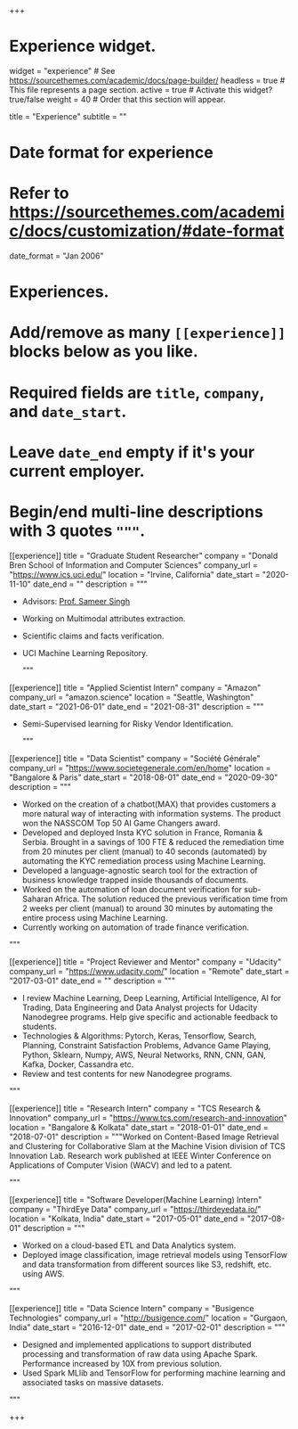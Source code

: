+++
# Experience widget.
widget = "experience"  # See https://sourcethemes.com/academic/docs/page-builder/
headless = true  # This file represents a page section.
active = true  # Activate this widget? true/false
weight = 40  # Order that this section will appear.

title = "Experience"
subtitle = ""

# Date format for experience
#   Refer to https://sourcethemes.com/academic/docs/customization/#date-format
date_format = "Jan 2006"

# Experiences.
#   Add/remove as many `[[experience]]` blocks below as you like.
#   Required fields are `title`, `company`, and `date_start`.
#   Leave `date_end` empty if it's your current employer.
#   Begin/end multi-line descriptions with 3 quotes `"""`.
[[experience]]
  title = "Graduate Student Researcher"
  company = "Donald Bren School of Information and Computer Sciences"
  company_url = "https://www.ics.uci.edu/"
  location = "Irvine, California"
  date_start = "2020-11-10"
  date_end = ""
  description = """
  <br />
* Advisors: [Prof. Sameer Singh](http://sameersingh.org/group.html)
* Working on  Multimodal attributes extraction.
* Scientific claims and facts verification.
* UCI Machine Learning Repository.

  """

[[experience]]
  title = "Applied Scientist Intern"
  company = "Amazon"
  company_url = "amazon.science"
  location = "Seattle, Washington"
  date_start = "2021-06-01"
  date_end = "2021-08-31"
  description = """
  <br />
* Semi-Supervised learning for Risky Vendor Identification.

  """

[[experience]]
  title = "Data Scientist"
  company = "Société Générale"
  company_url = "https://www.societegenerale.com/en/home"
  location = "Bangalore & Paris"
  date_start = "2018-08-01"
  date_end = "2020-09-30"
  description = """
   <br />
  * Worked on the creation of a chatbot(MAX) that provides customers a more natural way of interacting with information systems.
The product won the NASSCOM Top 50 AI Game Changers award.
  * Developed and deployed Insta KYC solution in France, Romania & Serbia. Brought in a savings of 100 FTE &
reduced the remediation time from 20 minutes per client (manual) to 40 seconds (automated) by automating
the KYC remediation process using Machine Learning.
  * Developed a language-agnostic search tool for the extraction of business knowledge trapped inside thousands of documents.
  * Worked on the automation of loan document verification for sub-Saharan Africa. The solution reduced the previous verification time from 2 weeks per client (manual) to around 30 minutes by automating the entire process using Machine Learning. 
  * Currently working on automation of trade finance verification.

  """

[[experience]]
  title = "Project Reviewer and Mentor"
  company = "Udacity"
  company_url = "https://www.udacity.com/"
  location = "Remote"
  date_start = "2017-03-01"
  date_end = ""
  description = """
  <br />
  * I review Machine Learning, Deep Learning, Artificial Intelligence, AI for Trading, Data Engineering and Data Analyst projects for Udacity Nanodegree programs. Help give specific and actionable feedback to students. 
  * Technologies & Algorithms: Pytorch, Keras, Tensorflow, Search, Planning, Constraint Satisfaction Problems, Advance Game Playing, Python, Sklearn, Numpy, AWS, Neural Networks, RNN, CNN, GAN, Kafka, Docker, Cassandra etc.
  * Review and test contents for new Nanodegree programs.

  """

[[experience]]
  title = "Research Intern"
  company = "TCS Research & Innovation"
  company_url = "https://www.tcs.com/research-and-innovation"
  location = "Bangalore & Kolkata"
  date_start = "2018-01-01"
  date_end = "2018-07-01"
  description = """Worked on Content-Based Image Retrieval and Clustering for Collaborative Slam at the Machine Vision division of TCS Innovation Lab. Research work published at IEEE Winter Conference on Applications of Computer Vision (WACV) and led to a patent.
  
  """

[[experience]]
  title = "Software Developer(Machine Learning) Intern"
  company = "ThirdEye Data"
  company_url = "https://thirdeyedata.io/"
  location = "Kolkata, India"
  date_start = "2017-05-01"
  date_end = "2017-08-01"
  description = """
  <br />
  * Worked on a cloud-based ETL and Data Analytics system.
  * Deployed image classification, image retrieval models using TensorFlow and data transformation from
different sources like S3, redshift, etc. using AWS.

  
  """

[[experience]]
  title = "Data Science Intern"
  company = "Busigence Technologies"
  company_url = "http://busigence.com/"
  location = "Gurgaon, India"
  date_start = "2016-12-01"
  date_end = "2017-02-01"
  description = """
  <br />
  * Designed and implemented applications to support distributed processing and transformation of raw data using Apache Spark. Performance increased by 10X from previous solution.
  * Used Spark MLlib and TensorFlow for performing machine learning and associated tasks on massive datasets.
  
  """
  


+++
